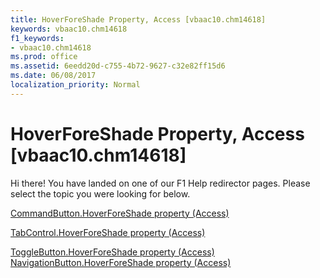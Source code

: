 ```yaml
---
title: HoverForeShade Property, Access [vbaac10.chm14618]
keywords: vbaac10.chm14618
f1_keywords:
- vbaac10.chm14618
ms.prod: office
ms.assetid: 6eedd20d-c755-4b72-9627-c32e82ff15d6
ms.date: 06/08/2017
localization_priority: Normal
---
```



# HoverForeShade Property, Access [vbaac10.chm14618]

Hi there! You have landed on one of our F1 Help redirector pages. Please select the topic you were looking for below.

[CommandButton.HoverForeShade property (Access)](http://msdn.microsoft.com/library/be9e6008-4cc4-94b5-869e-068c3b73443a%28Office.15%29.aspx)

[TabControl.HoverForeShade property (Access)](http://msdn.microsoft.com/library/854636ec-a822-be75-307a-50007938ceca%28Office.15%29.aspx)

[ToggleButton.HoverForeShade property (Access)](http://msdn.microsoft.com/library/67e4c9bf-0bcc-f79f-491c-93cb32133012%28Office.15%29.aspx)
[NavigationButton.HoverForeShade property (Access)](http://msdn.microsoft.com/library/cc98ba4b-1237-cfd7-fb44-983f0d56e512%28Office.15%29.aspx)

